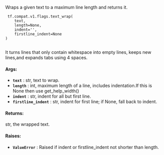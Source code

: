 Wraps a given text to a maximum line length and returns it.

```
 tf.compat.v1.flags.text_wrap(
    text,
    length=None,
    indent='',
    firstline_indent=None
)
 
```

It turns lines that only contain whitespace into empty lines, keeps new lines,and expands tabs using 4 spaces.

#### Args:
- **`text`** : str, text to wrap.
- **`length`** : int, maximum length of a line, includes indentation.If this is None then use get_help_width()
- **`indent`** : str, indent for all but first line.
- **`firstline_indent`** : str, indent for first line; if None, fall back to indent.


#### Returns:
str, the wrapped text.

#### Raises:
- **`ValueError`** : Raised if indent or firstline_indent not shorter than length.

